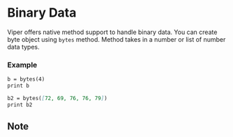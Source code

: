 # Binary Data

Viper offers native method support to handle binary data. You can create byte object using `bytes` method. Method takes in a number or list of number data types.

### Example

```binary.md
b = bytes(4)
print b

b2 = bytes([72, 69, 76, 76, 79])
print b2
```

## Note


